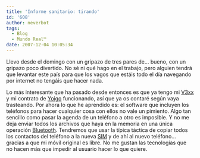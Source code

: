 ```yaml
---
title: 'Informe sanitario: tirando'
id: '608'
author: neverbot
tags:
  - Blog
  - Mundo Real™
date: 2007-12-04 10:05:34
---
```


Llevo desde el domingo con un gripazo de tres pares de... bueno, con un gripazo poco divertido. No sé ni qué hago en el trabajo, pero alguien tendrá que levantar este país para que los vagos que estáis todo el día navegando por internet no tengáis que hacer nada.

Lo más interesante que ha pasado desde entonces es que ya tengo mi [V3xx](http://www.motorola.com/consumer/v/index.jsp?vgnextoid=cd7e914ec0801110VgnVCM1000008206b00aRCRD&show=productHome) y mi contrato de [Yoigo](http://www.yoigo.es/) funcionando, así que ya os contaré según vaya trasteando. Por ahora lo que he aprendido es: el software que incluyen los teléfonos para hacer cualquier cosa con ellos no vale un pimiento. Algo tan sencillo como pasar la agenda de un teléfono a otro es imposible. Y no me deja enviar todos los archivos que haya en la memoria en una única operación [Bluetooth](http://en.wikipedia.org/wiki/Bluetooth). Tendremos que usar la típica táctica de copiar todos los contactos del teléfono a la nueva [SIM](http://en.wikipedia.org/wiki/Subscriber_Identity_Module) y de ahí al nuevo teléfono... gracias a que mi móvil original es libre. No me gustan las tecnologías que no hacen más que impedir al usuario hacer lo que quiere.